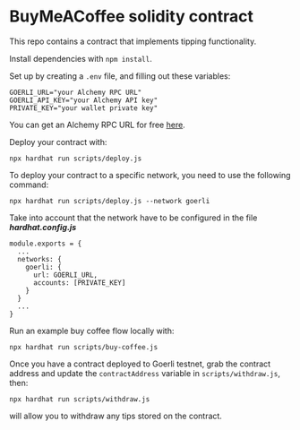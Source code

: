 # BuyMeACoffee solidity contract

This repo contains a contract that implements tipping functionality.

Install dependencies with `npm install`.

Set up by creating a `.env` file, and filling out these variables:

```
GOERLI_URL="your Alchemy RPC URL"
GOERLI_API_KEY="your Alchemy API key"
PRIVATE_KEY="your wallet private key"
```

You can get an Alchemy RPC URL for free [here](https://alchemy.com/?a=roadtoweb3weektwo).

Deploy your contract with:

```
npx hardhat run scripts/deploy.js
```

To deploy your contract to a specific network, you need to use the following command:

```
npx hardhat run scripts/deploy.js --network goerli
```

Take into account that the network have to be configured in the file ***hardhat.config.js***

```
module.exports = {
  ...
  networks: {
    goerli: {
      url: GOERLI_URL,
      accounts: [PRIVATE_KEY]
    }
  }
  ...
}
```

Run an example buy coffee flow locally with:

```
npx hardhat run scripts/buy-coffee.js
```

Once you have a contract deployed to Goerli testnet, grab the contract address and update the `contractAddress` variable in `scripts/withdraw.js`, then:

```
npx hardhat run scripts/withdraw.js
```

will allow you to withdraw any tips stored on the contract.
